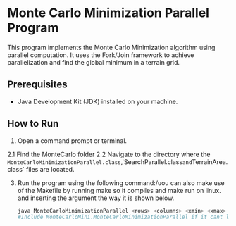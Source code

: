 # Monte Carlo Minimization Parallel Program

This program implements the Monte Carlo Minimization algorithm using parallel computation. It uses the Fork/Join framework to achieve parallelization and find the global minimum in a terrain grid.

## Prerequisites

- Java Development Kit (JDK) installed on your machine.

## How to Run

1. Open a command prompt or terminal.

2.1 Find the MonteCarlo folder
2.2 Navigate to the directory where the `MonteCarloMinimizationParallel.class`,'SearchParallel.class` and `TerrainArea.class` files are located.

3. Run the program using the following command:/uou can also make use of the Makefile by running make so it compiles and make run on linux. and inserting the argument the way it is shown below.

   ```bash
   java MonteCarloMinimizationParallel <rows> <columns> <xmin> <xmax> <ymin> <ymax> <searchDensity>
   #Include MonteCarloMini.MonteCarloMinimizationParallel if it cant locate the files from the directory they are in.
